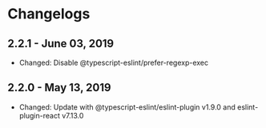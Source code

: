 # Changelogs

## 2.2.1 - June 03, 2019

- Changed: Disable @typescript-eslint/prefer-regexp-exec


## 2.2.0 - May 13, 2019

- Changed: Update with @typescript-eslint/eslint-plugin v1.9.0 and eslint-plugin-react v7.13.0
